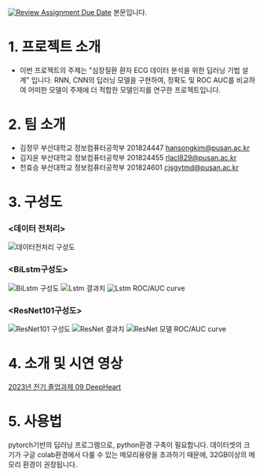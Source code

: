 [![Review Assignment Due Date](https://classroom.github.com/assets/deadline-readme-button-24ddc0f5d75046c5622901739e7c5dd533143b0c8e959d652212380cedb1ea36.svg)](https://classroom.github.com/a/fnZ3vxy8)
본문입니다.

# 1. 프로젝트 소개
  - 이번 프로젝트의 주제는 "심장질환 환자 ECG 데이터 분석을 위한 딥러닝 기법 설계" 입니다. RNN, CNN의 딥러닝 모델을 구현하여, 정확도 및 ROC AUC를 비교하여 어떠한 모델이 주제에 더 적합한 모델인지를 연구한 프로젝트입니다.

# 2. 팀 소개
  - 김정무 부산대학교 정보컴퓨터공학부 201824447 hansongkim@pusan.ac.kr
  - 김지윤 부산대학교 정보컴퓨터공학부 201824455 rlacl829@pusan.ac.kr
  - 천효승 부산대학교 정보컴퓨터공학부 201824601 cjsgytmd@pusan.ac.kr
    
# 3. 구성도
### <데이터 전처리>
   ![데이터전처리 구성도](https://github.com/pnucse-capstone/capstone-2023-1-09/assets/147837947/b111d53c-895b-447a-8650-0aa6108afe59)
### <BiLstm구성도>
   ![BiLstm 구성도](https://github.com/pnucse-capstone/capstone-2023-1-09/assets/147837947/3dd9acd2-0b0a-4331-b4ab-7281ee82163e)
   ![Lstm 결과치](https://github.com/pnucse-capstone/capstone-2023-1-09/assets/147837947/0693eeda-375b-4619-8b9a-f8d95c548ddc)
   ![Lstm ROC/AUC curve](https://github.com/pnucse-capstone/capstone-2023-1-09/assets/147837947/3c4177dc-3fea-4a1d-b308-c2a682d997d5)


### <ResNet101구성도>
   ![ResNet101 구성도](https://github.com/pnucse-capstone/capstone-2023-1-09/assets/147837947/f3187434-a472-4286-9acb-81acf5b70f9c)
   ![ResNet 결과치](https://github.com/pnucse-capstone/capstone-2023-1-09/assets/147837947/f4d52a7a-a0a8-4395-8b97-3053b749c0bb)
   ![ResNet 모델 ROC/AUC curve](https://github.com/pnucse-capstone/capstone-2023-1-09/assets/147837947/fe3d34ba-a110-443f-82f6-ce8e76f56f17)



# 4. 소개 및 시연 영상
[2023년 전기 졸업과제 09 DeepHeart](https://www.youtube.com/watch?v=-FRwygKBJ28)
    
# 5. 사용법
pytorch기반의 딥러닝 프로그램으로, python환경 구축이 필요합니다. 데이터셋의 크기가 구글 colab환경에서 다룰 수 있는 메모리용량을 초과하기 때문에, 32GB이상의 메모리 환경이 권장됩니다.


